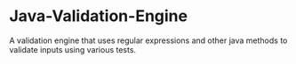 # Java-Validation-Engine
A validation engine that uses regular expressions and other java methods to validate inputs using various tests.
